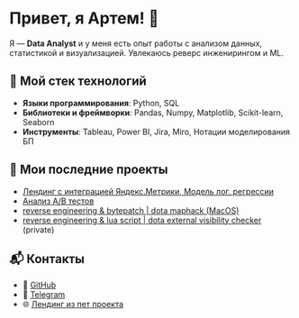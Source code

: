 # Привет, я Артем! 👋
Я — **Data Analyst** и у меня есть опыт работы с анализом данных, статистикой и визуализацией. Увлекаюсь реверс инженирингом и ML.

## 🔧 Мой стек технологий
- **Языки программирования**: Python, SQL
- **Библиотеки и фреймворки**: Pandas, Numpy, Matplotlib, Scikit-learn, Seaborn
- **Инструменты**: Tableau, Power BI, Jira, Miro, Нотации моделирования БП

## 🚀 Мои последние проекты
- [Лендинг с интеграцией Яндекс.Метрики, Модель лог. регрессии](https://github.com/nmnl256/FirebasePetProject)
- [Анализ A/B тестов](https://github.com/nmnl256/Analyzing-A-B-test-results)
- [reverse engineering & bytepatch | dota maphack (MacOS)](https://github.com/nmnl256/dota-maphack-bytepatch)
- [reverse engineering & lua script | dota external visibility checker](https://github.com/nmnl256/Dota-external-visibility-checker) (private)

## 📬 Контакты
- 🔗 [GitHub](https://github.com/nmnl256)
- 📱 [Telegram](https://t.me/always2alive)
- 🌐 [Лендинг из пет проекта](https://nmnl256.github.io/FirebasePetProject/)
